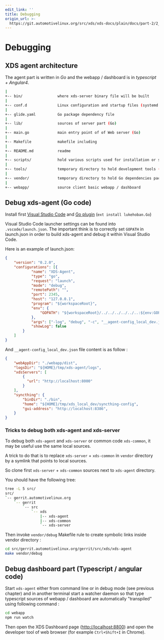 ```yaml
---
edit_link: ''
title: Debugging
origin_url: >-
  https://git.automotivelinux.org/src/xds/xds-docs/plain/docs/part-2/2_xds-agent/4_debug.md?h=icefish
---
```


<!-- WARNING: This file is generated by fetch_docs.js using /home/boron/Documents/AGL/docs-webtemplate/site/_data/tocs/devguides/icefish/xds-docs-guides-devguides-book.yml -->

# Debugging

## XDS agent architecture

The agent part is written in *Go* and the webapp / dashboard is in *typescript + Angular4*.

```bash
|
+-- bin/                where xds-server binary file will be built
|
+-- conf.d              Linux configuration and startup files (systemd user service)
|
+-- glide.yaml          Go package dependency file
|
+-- lib/                sources of server part (Go)
|
+-- main.go             main entry point of of Web server (Go)
|
+-- Makefile            makefile including
|
+-- README.md           readme
|
+-- scripts/            hold various scripts used for installation or startup
|
+-- tools/              temporary directory to hold development tools (like glide)
|
+-- vendor/             temporary directory to hold Go dependencies packages
|
+-- webapp/             source client basic webapp / dashboard
```

## Debug xds-agent (Go code)

Install first [Visual Studio Code](https://code.visualstudio.com/) and
[Go plugin](https://marketplace.visualstudio.com/items?itemName=lukehoban.Go)
(`ext install lukehoban.Go`)

Visual Studio Code launcher settings can be found into `.vscode/launch.json`.
The important think is to correctly set `GOPATH` in launch.json in order to
build xds-agent and debug it within Visual Studio Code.

Here is an example of launch.json:

```json
{
    "version": "0.2.0",
    "configurations": [{
            "name": "XDS-Agent",
            "type": "go",
            "request": "launch",
            "mode": "debug",
            "remotePath": "",
            "port": 2345,
            "host": "127.0.0.1",
            "program": "${workspaceRoot}",
            "env": {
                "GOPATH": "${workspaceRoot}/../../../../../..:${env:GOPATH}",
            },
            "args": ["-log", "debug", "-c", "__agent-config_local_dev.json"],
            "showLog": false
        }
    ]
}
```

And `__agent-config_local_dev.json` file content is as follow :

```json
{
    "webAppDir": "./webapp/dist",
    "logsDir": "${HOME}/tmp/xds-agent/logs",
    "xdsServers": [
        {
          "url": "http://localhost:8000"
        }
    ],
    "syncthing": {
        "binDir": "./bin",
        "home": "${HOME}/tmp/xds_local_dev/syncthing-config",
        "gui-address": "http://localhost:8386",
    }
}
```

### Tricks to debug both xds-agent and xds-server

To debug both `xds-agent` and `xds-server` or common code `xds-common`, it may
be useful use the same local sources.

A trick to do that is to replace `xds-server` + `xds-common` in `vendor`
directory by a symlink that points to local sources.

So clone first `xds-server` + `xds-common` sources next to `xds-agent` directory.

You should have the following tree:

```bash
tree -L 5 src/
src/
`-- gerrit.automotivelinux.org
    `-- gerrit
        `-- src
            `-- xds
                |-- xds-agent
                |-- xds-common
                `-- xds-server
```

Then invoke `vendor/debug` Makefile rule to create symbolic links inside vendor
directory :

```bash
cd src/gerrit.automotivelinux.org/gerrit/src/xds/xds-agent
make vendor/debug
```

## Debug dashboard part (Typescript / angular code)

Start `xds-agent` either from command line or in debug mode (see previous
chapter) and in another terminal start a watcher daemon so that type typescript
sources of webapp / dashboard are automatically "transpiled" using following
command :

```bash
cd webapp
npm run watch
```

Then open the XDS Dashboard page ([http://localhost:8800](http://localhost:8800))
and open the developer tool of web browser (for example `Ctrl+Shift+I` in Chrome).
